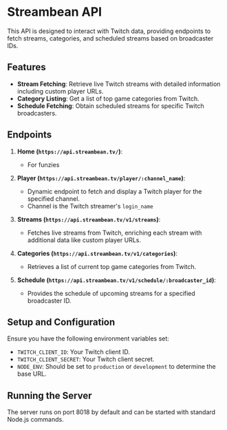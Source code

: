 # Streambean API

This API is designed to interact with Twitch data, providing endpoints to fetch streams, categories, and scheduled streams based on broadcaster IDs.

## Features

- **Stream Fetching**: Retrieve live Twitch streams with detailed information including custom player URLs.
- **Category Listing**: Get a list of top game categories from Twitch.
- **Schedule Fetching**: Obtain scheduled streams for specific Twitch broadcasters.

## Endpoints

1. **Home (`https://api.streambean.tv/`)**:

   - For funzies

2. **Player (`https://api.streambean.tv/player/:channel_name`)**:

   - Dynamic endpoint to fetch and display a Twitch player for the specified channel.
   - Channel is the Twitch streamer's `login_name`

3. **Streams (`https://api.streambean.tv/v1/streams`)**:

   - Fetches live streams from Twitch, enriching each stream with additional data like custom player URLs.

4. **Categories (`https://api.streambean.tv/v1/categories`)**:

   - Retrieves a list of current top game categories from Twitch.

5. **Schedule (`https://api.streambean.tv/v1/schedule/:broadcaster_id`)**:
   - Provides the schedule of upcoming streams for a specified broadcaster ID.

## Setup and Configuration

Ensure you have the following environment variables set:

- `TWITCH_CLIENT_ID`: Your Twitch client ID.
- `TWITCH_CLIENT_SECRET`: Your Twitch client secret.
- `NODE_ENV`: Should be set to `production` or `development` to determine the base URL.

## Running the Server

The server runs on port 8018 by default and can be started with standard Node.js commands.
